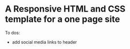 # A Responsive HTML and CSS template for a one page site

To dos:

- add social media links to header
  